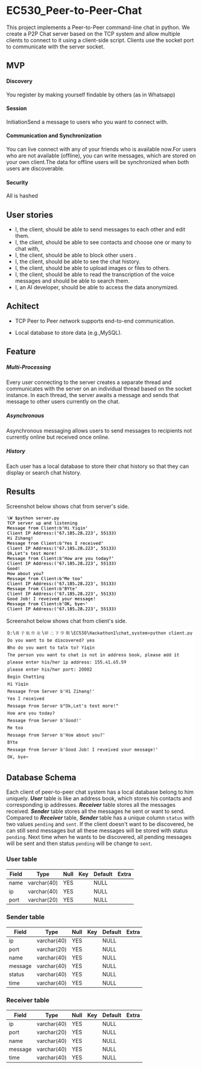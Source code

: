 # EC530_Peer-to-Peer-Chat

This project implements a Peer-to-Peer command-line chat in python. 
We create a P2P Chat server based on the TCP system and allow multiple clients to connect to it using a client-side script. Clients use the socket port to communicate with the server socket. 



## MVP

#### Discovery

You register by making yourself findable by others (as in Whatsapp) 

#### Session 

InitiationSend a message to users who you want to connect with.

#### Communication and Synchronization

You can live connect with any of your friends who is available now.For users who are not available (offline), you can write messages, which are stored on your own client.The data for offline users will be synchronized when both users are discoverable.

#### Security

All is hashed



## User stories 

- I, the client, should be able to send messages to each other and edit them.
- I, the client, should be able to see contacts and choose one or many to chat with, 
- I, the client, should be able to block other users .
- I, the client, should be able to see the chat history. 
- I, the client, should be able to upload images or files to others.
- I, the client, should be able to read the transcription of the voice messages and should be able to search them.
- I, an AI developer, should be able to access the data anonymized.


## Achitect
- TCP Peer to Peer network supports end-to-end communication.

- Local database to store data (e.g.,MySQL).

  

## Feature

##### Multi-Processing

Every user connecting to the server creates a separate thread and communicates with the server on an individual thread based on the socket instance. In each thread, the server awaits a message and sends that message to other users currently on the chat. 

##### Asynchronous 

Asynchronous messaging allows users to send messages to recipients not currently online but received once online.

##### History

Each user has a local database to store their chat history so that they can display or search chat history.



## Results
Screenshot below shows chat from server's side.

<img src="pictures/server.png" width=300>

Screenshot below shows chat from client's side. 

<img src="pictures/client.PNG" width=500>



## Database Schema

Each client of peer-to-peer chat system has a local database belong to him uniquely. ***User*** table is like an address book, which stores his contacts and corresponding ip addresses. ***Receiver*** table stores all the messages received. ***Sender*** table stores all the messages he sent or want to send. Compared to ***Receiver*** table, ***Sender*** table has a unique column `status` with two values `pending` and `sent`. If the client doesn't want to be discovered, he can still send messages but all these messages will be stored with status `pending`. Next time when he wants to be discovered, all pending messages will be sent and then status `pending` will be change to `sent`.

### User table
| Field  | Type   |Null | Key | Default | Extra |
|------  |---------|-----| -----| -----|-----|
|name| varchar(40)   | YES | | NULL| |
|ip|  varchar(40)  | YES | |NULL | |
|port |   varchar(20)     | YES| | NULL| |

### Sender table
| Field  | Type   |Null | Key | Default | Extra |
|------  |---------|-----| -----| -----|-----|
|ip|  varchar(40)  | YES | |NULL | |
|port |   varchar(20)     | YES| | NULL| |
|name| varchar(40)   | YES | | NULL| |
|message| varchar(40)   | YES | | NULL| |
|status| varchar(40)   | YES | | NULL| |
|time| varchar(40)   | YES | | NULL| |

### Receiver table
| Field  | Type   |Null | Key | Default | Extra |
|------  |---------|-----| -----| -----|-----|
|ip|  varchar(40)  | YES | |NULL | |
|port |   varchar(20)     | YES| | NULL| |
|name| varchar(40)   | YES | | NULL| |
|message| varchar(40)   | YES | | NULL| |
|time| varchar(40)   | YES | | NULL| |

